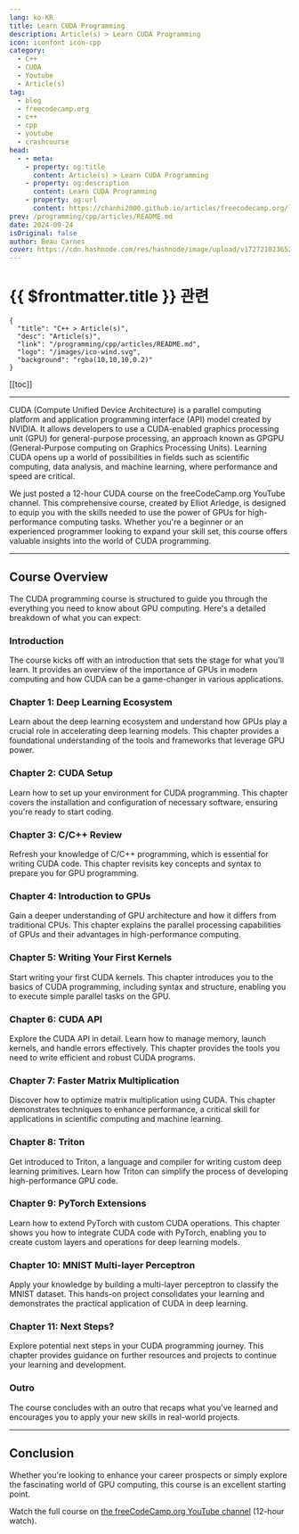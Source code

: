 ```yaml
---
lang: ko-KR
title: Learn CUDA Programming
description: Article(s) > Learn CUDA Programming
icon: iconfont icon-cpp
category: 
  - C++
  - CUDA
  - Youtube
  - Article(s)
tag: 
  - blog
  - freecodecamp.org
  - c++
  - cpp
  - youtube
  - crashcourse
head:
  - - meta:
    - property: og:title
      content: Article(s) > Learn CUDA Programming
    - property: og:description
      content: Learn CUDA Programming
    - property: og:url
      content: https://chanhi2000.github.io/articles/freecodecamp.org/learn-cuda-programming.html
prev: /programming/cpp/articles/README.md
date: 2024-09-24
isOriginal: false
author: Beau Carnes
cover: https://cdn.hashnode.com/res/hashnode/image/upload/v1727210236521/60c4ef6e-3101-4c2d-a574-7099f8377b91.jpeg
---
```


# {{ $frontmatter.title }} 관련

```component VPCard
{
  "title": "C++ > Article(s)",
  "desc": "Article(s)",
  "link": "/programming/cpp/articles/README.md",
  "logo": "/images/ico-wind.svg",
  "background": "rgba(10,10,10,0.2)"
}
```

[[toc]]

---

<SiteInfo
  name="Learn CUDA Programming"
  desc="CUDA (Compute Unified Device Architecture) is a parallel computing platform and application programming interface (API) model created by NVIDIA. It allows developers to use a CUDA-enabled graphics processing unit (GPU) for general-purpose processing,..."
  url="https://freecodecamp.org/news/learn-cuda-programming/"
  logo="https://cdn.freecodecamp.org/universal/favicons/favicon.ico"
  preview="https://cdn.hashnode.com/res/hashnode/image/upload/v1727210236521/60c4ef6e-3101-4c2d-a574-7099f8377b91.jpeg"/>

CUDA (Compute Unified Device Architecture) is a parallel computing platform and application programming interface (API) model created by NVIDIA. It allows developers to use a CUDA-enabled graphics processing unit (GPU) for general-purpose processing, an approach known as GPGPU (General-Purpose computing on Graphics Processing Units). Learning CUDA opens up a world of possibilities in fields such as scientific computing, data analysis, and machine learning, where performance and speed are critical.

We just posted a 12-hour CUDA course on the freeCodeCamp.org YouTube channel. This comprehensive course, created by Elliot Arledge, is designed to equip you with the skills needed to use the power of GPUs for high-performance computing tasks. Whether you're a beginner or an experienced programmer looking to expand your skill set, this course offers valuable insights into the world of CUDA programming.

---

## Course Overview

The CUDA programming course is structured to guide you through the everything you need to know about GPU computing. Here's a detailed breakdown of what you can expect:

### Introduction

The course kicks off with an introduction that sets the stage for what you'll learn. It provides an overview of the importance of GPUs in modern computing and how CUDA can be a game-changer in various applications.

### Chapter 1: Deep Learning Ecosystem

Learn about the deep learning ecosystem and understand how GPUs play a crucial role in accelerating deep learning models. This chapter provides a foundational understanding of the tools and frameworks that leverage GPU power.

### Chapter 2: CUDA Setup

Learn how to set up your environment for CUDA programming. This chapter covers the installation and configuration of necessary software, ensuring you're ready to start coding.

### Chapter 3: C/C++ Review

Refresh your knowledge of C/C++ programming, which is essential for writing CUDA code. This chapter revisits key concepts and syntax to prepare you for GPU programming.

### Chapter 4: Introduction to GPUs

Gain a deeper understanding of GPU architecture and how it differs from traditional CPUs. This chapter explains the parallel processing capabilities of GPUs and their advantages in high-performance computing.

### Chapter 5: Writing Your First Kernels

Start writing your first CUDA kernels. This chapter introduces you to the basics of CUDA programming, including syntax and structure, enabling you to execute simple parallel tasks on the GPU.

### Chapter 6: CUDA API

Explore the CUDA API in detail. Learn how to manage memory, launch kernels, and handle errors effectively. This chapter provides the tools you need to write efficient and robust CUDA programs.

### Chapter 7: Faster Matrix Multiplication

Discover how to optimize matrix multiplication using CUDA. This chapter demonstrates techniques to enhance performance, a critical skill for applications in scientific computing and machine learning.

### Chapter 8: Triton

Get introduced to Triton, a language and compiler for writing custom deep learning primitives. Learn how Triton can simplify the process of developing high-performance GPU code.

### Chapter 9: PyTorch Extensions

Learn how to extend PyTorch with custom CUDA operations. This chapter shows you how to integrate CUDA code with PyTorch, enabling you to create custom layers and operations for deep learning models.

### Chapter 10: MNIST Multi-layer Perceptron

Apply your knowledge by building a multi-layer perceptron to classify the MNIST dataset. This hands-on project consolidates your learning and demonstrates the practical application of CUDA in deep learning.

### Chapter 11: Next Steps?

Explore potential next steps in your CUDA programming journey. This chapter provides guidance on further resources and projects to continue your learning and development.

### Outro

The course concludes with an outro that recaps what you've learned and encourages you to apply your new skills in real-world projects.

---

## Conclusion

Whether you're looking to enhance your career prospects or simply explore the fascinating world of GPU computing, this course is an excellent starting point.

Watch the full course on [<FontIcon icon="fa-brands fa-youtube"/>the freeCodeCamp.org YouTube channel](https://youtu.be/86FAWCzIe_4) (12-hour watch).

<VidStack src="youtube/86FAWCzIe_4" />

